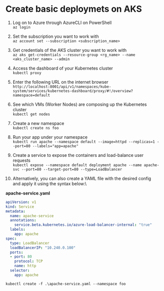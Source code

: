 # Create basic deploymets on AKS

1. Log on to Azure through AzureCLI on PowerShell\
`az login`

1. Set the subscription you want to work with\
`az account set --subscription <subscription_name>`

1. Get credentials of the AKS cluster you want to work with\
`az aks get-credentials --resource-group <rg_name> --name <aks_cluster_name> --admin`

1. Access the dashboard of your Kubernetes cluster\
`kubectl proxy`

1. Enter the following URL on the internet browser\
`http://localhost:8001/api/v1/namespaces/kube-system/services/kubernetes-dashboard/proxy/#!/overview?namespace=default`

1. See which VMs (Worker Nodes) are composing up the Kubernetes cluster\
`kubectl get nodes`

1. Create a new namespace\
`kubectl create ns foo`

1. Run your app under your namespace\
`kubectl run apache --namespace default --image=httpd --replicas=1 --port=80 --labels="app=apache"`

1. Create a service to expose the containers and load-balance user requests\
`kubectl expose --namespace default deployment apache --name apache-svc --port=80 --target-port=80 --type=LoadBalancer`

1. Alternatively, you can also create a YAML file with the desired config and apply it using the syntax below:\

**apache-service.yaml**
```yaml
apiVersion: v1
kind: Service
metadata:
  name: apache-service
  annotations:
    service.beta.kubernetes.io/azure-load-balancer-internal: "true"
  labels:
    app: apache
spec:
  type: LoadBalancer
  loadBalancerIP: "10.240.0.100"
  ports:
  - port: 80
    protocol: TCP
    name: http
  selector:
    app: apache
```

`kubectl create -f .\apache-service.yaml --namespace foo`
